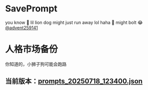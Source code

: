# SavePrompt
you know 🫠 lil lion dog might just run away lol
haha 🐶 might bolt 😂 [@advent259141](https://github.com/advent259141)

# 人格市场备份
你知道的，小狮子狗可能会跑路

## 当前版本：[prompts_20250718_123400.json](https://github.com/Larch-C/SavePrompt/blob/main/prompts_20250718_123400.json)

